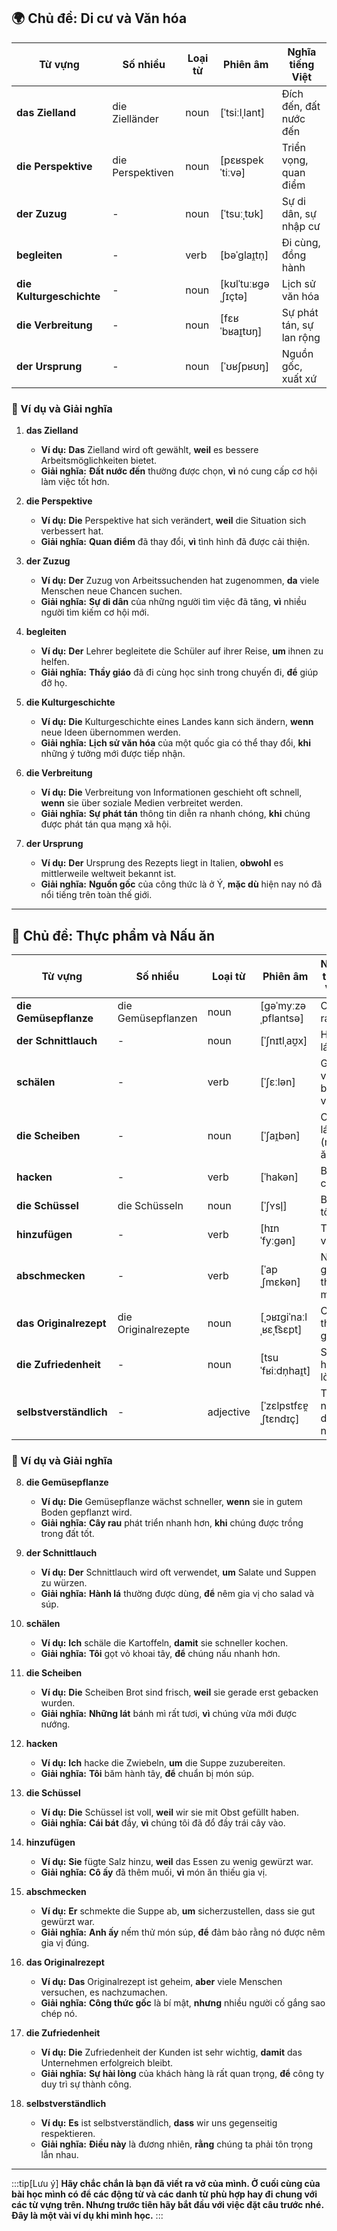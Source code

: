 ## **🌍 Chủ đề: Di cư và Văn hóa**

|**Từ vựng**|**Số nhiều**|**Loại từ**|**Phiên âm**|**Nghĩa tiếng Việt**|
|---|---|---|---|---|
|**das Zielland**|die Zielländer|noun|[ˈtsiːlˌlant]|Đích đến, đất nước đến|
|**die Perspektive**|die Perspektiven|noun|[pɛʁspekˈtiːvə]|Triển vọng, quan điểm|
|**der Zuzug**|-|noun|[ˈtsuːˌtʊk]|Sự di dân, sự nhập cư|
|**begleiten**|-|verb|[bəˈɡlaɪ̯tn̩]|Đi cùng, đồng hành|
|**die Kulturgeschichte**|-|noun|[kʊlˈtuːʁɡəˌʃɪçtə]|Lịch sử văn hóa|
|**die Verbreitung**|-|noun|[fɛʁˈbʁaɪ̯tʊŋ]|Sự phát tán, sự lan rộng|
|**der Ursprung**|-|noun|[ˈʊʁʃpʁʊŋ]|Nguồn gốc, xuất xứ|

### **📌 Ví dụ và Giải nghĩa**

1. **das Zielland**
    
    - **Ví dụ:** **Das** Zielland wird oft gewählt, **weil** es bessere Arbeitsmöglichkeiten bietet.
    - **Giải nghĩa:** **Đất nước đến** thường được chọn, **vì** nó cung cấp cơ hội làm việc tốt hơn.
2. **die Perspektive**
    
    - **Ví dụ:** **Die** Perspektive hat sich verändert, **weil** die Situation sich verbessert hat.
    - **Giải nghĩa:** **Quan điểm** đã thay đổi, **vì** tình hình đã được cải thiện.
3. **der Zuzug**
    
    - **Ví dụ:** **Der** Zuzug von Arbeitssuchenden hat zugenommen, **da** viele Menschen neue Chancen suchen.
    - **Giải nghĩa:** **Sự di dân** của những người tìm việc đã tăng, **vì** nhiều người tìm kiếm cơ hội mới.
4. **begleiten**
    
    - **Ví dụ:** **Der** Lehrer begleitete die Schüler auf ihrer Reise, **um** ihnen zu helfen.
    - **Giải nghĩa:** **Thầy giáo** đã đi cùng học sinh trong chuyến đi, **để** giúp đỡ họ.
5. **die Kulturgeschichte**
    
    - **Ví dụ:** **Die** Kulturgeschichte eines Landes kann sich ändern, **wenn** neue Ideen übernommen werden.
    - **Giải nghĩa:** **Lịch sử văn hóa** của một quốc gia có thể thay đổi, **khi** những ý tưởng mới được tiếp nhận.
6. **die Verbreitung**
    
    - **Ví dụ:** **Die** Verbreitung von Informationen geschieht oft schnell, **wenn** sie über soziale Medien verbreitet werden.
    - **Giải nghĩa:** **Sự phát tán** thông tin diễn ra nhanh chóng, **khi** chúng được phát tán qua mạng xã hội.
7. **der Ursprung**
    
    - **Ví dụ:** **Der** Ursprung des Rezepts liegt in Italien, **obwohl** es mittlerweile weltweit bekannt ist.
    - **Giải nghĩa:** **Nguồn gốc** của công thức là ở Ý, **mặc dù** hiện nay nó đã nổi tiếng trên toàn thế giới.

---

## **🥕 Chủ đề: Thực phẩm và Nấu ăn**

|**Từ vựng**|**Số nhiều**|**Loại từ**|**Phiên âm**|**Nghĩa tiếng Việt**|
|---|---|---|---|---|
|**die Gemüsepflanze**|die Gemüsepflanzen|noun|[ɡəˈmyːzəˌpflantsə]|Cây rau|
|**der Schnittlauch**|-|noun|[ˈʃnɪtlˌaʊ̯x]|Hành lá|
|**schälen**|-|verb|[ˈʃɛːlən]|Gọt vỏ, bóc vỏ|
|**die Scheiben**|-|noun|[ˈʃaɪ̯bən]|Các lát (món ăn)|
|**hacken**|-|verb|[ˈhakən]|Băm, chặt|
|**die Schüssel**|die Schüsseln|noun|[ˈʃʏsl̩]|Bát, tô|
|**hinzufügen**|-|verb|[hɪnˈfyːɡən]|Thêm vào|
|**abschmecken**|-|verb|[ˈapˌʃmɛkən]|Nêm gia vị, thử món|
|**das Originalrezept**|die Originalrezepte|noun|[ˌɔʁɪɡiˈnaːlˌʁɛˌt͡sɛpt]|Công thức gốc|
|**die Zufriedenheit**|-|noun|[tsuˈfʁiːdn̩haɪ̯t]|Sự hài lòng|
|**selbstverständlich**|-|adjective|[ˈzɛlpstfɛɐ̯ˌʃtɛndɪç]|Tự nhiên, dĩ nhiên|

### **📌 Ví dụ và Giải nghĩa**

8. **die Gemüsepflanze**
    
    - **Ví dụ:** **Die** Gemüsepflanze wächst schneller, **wenn** sie in gutem Boden gepflanzt wird.
    - **Giải nghĩa:** **Cây rau** phát triển nhanh hơn, **khi** chúng được trồng trong đất tốt.
9. **der Schnittlauch**
    
    - **Ví dụ:** **Der** Schnittlauch wird oft verwendet, **um** Salate und Suppen zu würzen.
    - **Giải nghĩa:** **Hành lá** thường được dùng, **để** nêm gia vị cho salad và súp.
10. **schälen**
    
    - **Ví dụ:** **Ich** schäle die Kartoffeln, **damit** sie schneller kochen.
    - **Giải nghĩa:** **Tôi** gọt vỏ khoai tây, **để** chúng nấu nhanh hơn.
11. **die Scheiben**
    
    - **Ví dụ:** **Die** Scheiben Brot sind frisch, **weil** sie gerade erst gebacken wurden.
    - **Giải nghĩa:** **Những lát** bánh mì rất tươi, **vì** chúng vừa mới được nướng.
12. **hacken**
    
    - **Ví dụ:** **Ich** hacke die Zwiebeln, **um** die Suppe zuzubereiten.
    - **Giải nghĩa:** **Tôi** băm hành tây, **để** chuẩn bị món súp.
13. **die Schüssel**
    
    - **Ví dụ:** **Die** Schüssel ist voll, **weil** wir sie mit Obst gefüllt haben.
    - **Giải nghĩa:** **Cái bát** đầy, **vì** chúng tôi đã đổ đầy trái cây vào.
14. **hinzufügen**
    
    - **Ví dụ:** **Sie** fügte Salz hinzu, **weil** das Essen zu wenig gewürzt war.
    - **Giải nghĩa:** **Cô ấy** đã thêm muối, **vì** món ăn thiếu gia vị.
15. **abschmecken**
    
    - **Ví dụ:** **Er** schmekte die Suppe ab, **um** sicherzustellen, dass sie gut gewürzt war.
    - **Giải nghĩa:** **Anh ấy** nếm thử món súp, **để** đảm bảo rằng nó được nêm gia vị đúng.
16. **das Originalrezept**
    
    - **Ví dụ:** **Das** Originalrezept ist geheim, **aber** viele Menschen versuchen, es nachzumachen.
    - **Giải nghĩa:** **Công thức gốc** là bí mật, **nhưng** nhiều người cố gắng sao chép nó.
17. **die Zufriedenheit**
    
    - **Ví dụ:** **Die** Zufriedenheit der Kunden ist sehr wichtig, **damit** das Unternehmen erfolgreich bleibt.
    - **Giải nghĩa:** **Sự hài lòng** của khách hàng là rất quan trọng, **để** công ty duy trì sự thành công.
18. **selbstverständlich**
    
    - **Ví dụ:** **Es** ist selbstverständlich, **dass** wir uns gegenseitig respektieren.
    - **Giải nghĩa:** **Điều này** là đương nhiên, **rằng** chúng ta phải tôn trọng lẫn nhau.



---
:::tip[Lưu ý]
**Hãy chắc chắn là bạn đã viết ra vở của mình. Ở cuối cùng của bài học mình có để các động từ và các danh từ phù hợp hay đi chung với các từ vựng trên. Nhưng trước tiên hãy bắt đầu với việc đặt câu trước nhé. Đây là một vài ví dụ khi mình học.**
:::